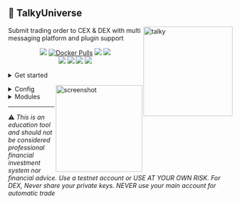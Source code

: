 <h2>🗿 TalkyUniverse</h2>

<img src="https://i.imgur.com/Q7iDDyB.jpg" align="right" alt="talky" width="200" height="200">
<div align="left">



Submit trading order to CEX & DEX with multi messaging platform and plugin support

<p align="center">
<a href="https://github.com/mraniki/tt/"><img src="https://img.shields.io/badge/github-%23121011.svg?style=for-the-badge&logo=github&logoColor=white"></a>
<a href="https://hub.docker.com/r/mraniki/tt"><img alt="Docker Pulls" src="https://img.shields.io/docker/pulls/mraniki/tt?style=for-the-badge"></a>
<a href="https://github.com/mraniki/tt/"><img src="https://img.shields.io/github/stars/mraniki/tt?style=for-the-badge"></a>
<a href="https://github.com/mraniki/tt/issues"><img src="https://img.shields.io/github/issues/mraniki/tt?style=for-the-badge"></a><br>
<a href="https://talkytrader.github.io/wiki/"><img src="https://img.shields.io/badge/Wiki-%23000000.svg?style=for-the-badge&logo=wikipedia&logoColor=white"></a>
<a href="https://discord.gg/gMNERs5M9"><img src="https://img.shields.io/badge/Discord-%235865F2.svg?style=for-the-badge&logo=discord&logoColor=white"></a>
<a href="https://t.me/TTTalkyTraderChat/1"><img src="https://img.shields.io/badge/Telegram-2CA5E0?style=for-the-badge&logo=telegram&logoColor=white"></a>
<a href="https://coindrop.to/mraniki"><img src="https://img.shields.io/badge/CoinDrop-000?style=for-the-badge&logo=buymeacoffee&logoColor=white"></a>

</p>




<details close>
<summary>Get started</summary>

<ol>

<li>Create your channel/room and your platform bot
<ul>
<li>Telegram via <a href="https://core.telegram.org/bots/tutorial">Telegram @BotFather</a> and <a href="https://docs.telethon.dev/en/stable/basic/signing-in.html">create an API key</a> </li>
<li>Discord via <a href="https://discord.com/developers/docs/intro">Discord Dev portal</a></li>
<li>Matrix via <a href="https://turt2live.github.io/matrix-bot-sdk/index.html">Matrix.org</a></li>
</ul></li>
<li>Get your
<ul>
<li>DEX wallet address and private key</li>
<li>CEX API Keys supported by <a href="https://github.com/ccxt/ccxt">CCXT</a></li>
</ul></li>

<li>Create your config file settings.toml or use <a href="https://github.com/talkytrader/wiki/blob/main/README.md#config">env variable</a></li>

https://github.com/talkytrader/wiki/blob/7b9a1caf49e92ae481a5d8401d782df7c1e21774/example_settings.toml#L2-L50


<embed type="text/html" src="https://github.com/talkytrader/wiki/blob/7b9a1caf49e92ae481a5d8401d782df7c1e21774/example_settings.toml#L2-L50"  width="500" height="200">

<li>Deploy via:
   <ul> 
<li>docker 
          <code>docker pull mraniki/tt:latest</code> or <code>docker pull ghcr.io/mraniki/tt:latest</code></li>
<li>locally 
          <code>git clone https://github.com/mraniki/tt:main</code> && <code>pip install -r requirements.txt</code> </li>
</ul></li>

<li>Start your container or if deployed locally use <code>python3 bot.py</code> to start </li>
<li>Try it now</li>

<a href="https://app.koyeb.com/deploy?type=docker&image=docker.io/mraniki/tt&name=tt-demo"><img src="https://img.shields.io/badge/Deploy%20on%20Koyeb-blue?style=for-the-badge&logo=koyeb"></a>
</ol>

</details>

<img align="right" width="194" alt="screenshot" 
     src="https://github.com/mraniki/tt/assets/8766259/14cb1653-f6b4-44e7-b07c-d930060c7363">


<details close>
<summary>Config</summary>

https://github.com/talkytrader/wiki/blob/c9d39101f7f74233f6e7d756790373fbc2251a63/.env.example#L1-L114

</details>


<details close>
<summary>Modules</summary>

<h4>Talky</h4>
  
<a href="https://talkyuniverse.readthedocs.io/projects/talky/">Submit trading order to CEX & DEX with multi messaging platform and plugin support</a>

<h4>FindMyOrder</h4>

<a href="https://talkyuniverse.readthedocs.io/projects/fyndmyorder/">Find that order</a>

<h4>DXSP</h4>

<a href="https://talkyuniverse.readthedocs.io/projects/dxsp/">Swap made easy</a>

<h4>IamListening</h4>

Build a chat listener bot
<a href="https://talkyuniverse.readthedocs.io/projects/iamlistening/">Find that order</a>

<h4>TalkyTrend</h4>

<a href="https://talkyuniverse.readthedocs.io/projects/talkytrend/">Get the trend</a>

</details>


<HR>
⚠️ <em>This is an education tool and should not be considered professional financial investment system nor financial advice. Use a testnet account or USE AT YOUR OWN RISK. For DEX, Never share your private keys. NEVER use your main account for automatic trade</em>

</div>
